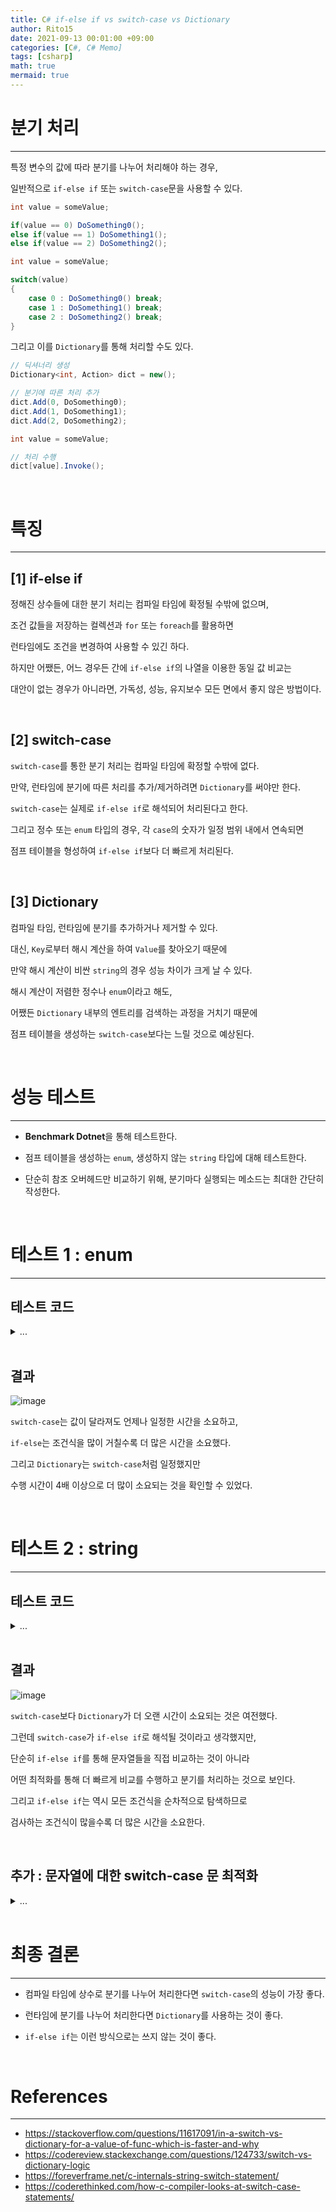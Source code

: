 ```yaml
---
title: C# if-else if vs switch-case vs Dictionary
author: Rito15
date: 2021-09-13 00:01:00 +09:00
categories: [C#, C# Memo]
tags: [csharp]
math: true
mermaid: true
---
```


# 분기 처리
---

특정 변수의 값에 따라 분기를 나누어 처리해야 하는 경우,

일반적으로 `if-else if` 또는 `switch-case`문을 사용할 수 있다.

```cs
int value = someValue;

if(value == 0) DoSomething0();
else if(value == 1) DoSomething1();
else if(value == 2) DoSomething2();
```

```cs
int value = someValue;

switch(value)
{
    case 0 : DoSomething0() break;
    case 1 : DoSomething1() break;
    case 2 : DoSomething2() break;
}
```

그리고 이를 `Dictionary`를 통해 처리할 수도 있다.

```cs
// 딕셔너리 생성
Dictionary<int, Action> dict = new();

// 분기에 따른 처리 추가
dict.Add(0, DoSomething0);
dict.Add(1, DoSomething1);
dict.Add(2, DoSomething2);
```

```cs
int value = someValue;

// 처리 수행
dict[value].Invoke();
```

<br>

# 특징
---

## **[1] if-else if**

정해진 상수들에 대한 분기 처리는 컴파일 타임에 확정될 수밖에 없으며,

조건 값들을 저장하는 컬렉션과 `for` 또는 `foreach`를 활용하면

런타임에도 조건을 변경하여 사용할 수 있긴 하다.

하지만 어쨌든, 어느 경우든 간에 `if-else if`의 나열을 이용한 동일 값 비교는

대안이 없는 경우가 아니라면, 가독성, 성능, 유지보수 모든 면에서 좋지 않은 방법이다.

<br>

## **[2] switch-case**

`switch-case`를 통한 분기 처리는 컴파일 타임에 확정할 수밖에 없다.

만약, 런타임에 분기에 따른 처리를 추가/제거하려면 `Dictionary`를 써야만 한다.

`switch-case`는 실제로 `if-else if`로 해석되어 처리된다고 한다.

그리고 정수 또는 `enum` 타입의 경우, 각 `case`의 숫자가 일정 범위 내에서 연속되면

점프 테이블을 형성하여 `if-else if`보다 더 빠르게 처리된다.

<br>

## **[3] Dictionary**

컴파일 타임, 런타임에 분기를 추가하거나 제거할 수 있다.

대신, `Key`로부터 해시 계산을 하여 `Value`를 찾아오기 때문에

만약 해시 계산이 비싼 `string`의 경우 성능 차이가 크게 날 수 있다.

해시 계산이 저렴한 정수나 `enum`이라고 해도,

어쨌든 `Dictionary` 내부의 엔트리를 검색하는 과정을 거치기 때문에

점프 테이블을 생성하는 `switch-case`보다는 느릴 것으로 예상된다.

<br>

# 성능 테스트
---

- **Benchmark Dotnet**을 통해 테스트한다.

- 점프 테이블을 생성하는 `enum`, 생성하지 않는 `string` 타입에 대해 테스트한다.

- 단순히 참조 오버헤드만 비교하기 위해, 분기마다 실행되는 메소드는 최대한 간단히 작성한다.

<br>

# 테스트 1 : enum
---

## **테스트 코드**

<details>
<summary markdown="span"> 
...
</summary>

```cs
public enum MyEnum
{
    A0, A1, A2, A3, A4, A5, A6, A7, A8, A9, A10, A11,
}

[ParamsAllValues]// 모든 enum 순회
public MyEnum currentKey;

public Dictionary<MyEnum, Action> dict;
public int dest;

[GlobalSetup]
public void GlobalSetup()
{
    dict = new Dictionary<MyEnum, Action>();

    MyEnum[] allEnumValues =
        Enum.GetValues(typeof(MyEnum))
        .Cast<MyEnum>()
        .ToArray();

    foreach (var e in allEnumValues)
    {
        dict.Add(e, Job);
    }
}

[Benchmark(Baseline = true)]
public void Switch_Case()
{
    switch (currentKey)
    {
        case MyEnum.A0: Job(); break;
        case MyEnum.A1: Job(); break;
        case MyEnum.A2: Job(); break;
        case MyEnum.A3: Job(); break;
        case MyEnum.A4: Job(); break;
        case MyEnum.A5: Job(); break;
        case MyEnum.A6: Job(); break;
        case MyEnum.A7: Job(); break;
        case MyEnum.A8: Job(); break;
        case MyEnum.A9: Job(); break;
        case MyEnum.A10: Job(); break;
        case MyEnum.A11: Job(); break;
    }
}

[Benchmark]
public void If_Else()
{
    if (currentKey == MyEnum.A0) Job();
    else if (currentKey == MyEnum.A0) Job();
    else if (currentKey == MyEnum.A1) Job();
    else if (currentKey == MyEnum.A2) Job();
    else if (currentKey == MyEnum.A3) Job();
    else if (currentKey == MyEnum.A4) Job();
    else if (currentKey == MyEnum.A5) Job();
    else if (currentKey == MyEnum.A6) Job();
    else if (currentKey == MyEnum.A7) Job();
    else if (currentKey == MyEnum.A8) Job();
    else if (currentKey == MyEnum.A9) Job();
    else if (currentKey == MyEnum.A10) Job();
    else if (currentKey == MyEnum.A11) Job();
}

[Benchmark]
public void Dictionary()
{
    dict[currentKey].Invoke();
}

private void Job() => dest = (int)currentKey;
```

</details>

<br>

## **결과**

![image](https://user-images.githubusercontent.com/42164422/132987875-ec2cbc6a-de6f-4d48-b99c-b02fd7c30ea3.png)

`switch-case`는 값이 달라져도 언제나 일정한 시간을 소요하고,

`if-else`는 조건식을 많이 거칠수록 더 많은 시간을 소요했다.

그리고 `Dictionary`는 `switch-case`처럼 일정했지만

수행 시간이 4배 이상으로 더 많이 소요되는 것을 확인할 수 있었다.


<br>

# 테스트 2 : string
---

## **테스트 코드**

<details>
<summary markdown="span"> 
...
</summary>

```cs
public IEnumerable<object> stringKeys()
{
    yield return "0000000000";
    yield return "0000000001";
    yield return "0000000002";
    yield return "0000000003";
    yield return "0000000004";
    yield return "0000000005";
    yield return "0000000006";
    yield return "0000000007";
    yield return "0000000008";
    yield return "0000000009";
}

[ParamsSource(nameof(stringKeys))]
public string currentKey;

public Dictionary<string, Action> dict;
public volatile int dest;

[GlobalSetup]
public void GlobalSetup()
{
    dict = new Dictionary<string, Action>();

    foreach (string item in stringKeys())
    {
        dict.Add(item, Job);
    }
}

[Benchmark(Baseline = true)]
public void Switch_Case()
{
    switch (currentKey)
    {
        case "0000000000": Job(); break;
        case "0000000001": Job(); break;
        case "0000000002": Job(); break;
        case "0000000003": Job(); break;
        case "0000000004": Job(); break;
        case "0000000005": Job(); break;
        case "0000000006": Job(); break;
        case "0000000007": Job(); break;
        case "0000000008": Job(); break;
        case "0000000009": Job(); break;
    }
}

[Benchmark]
public void If_Else()
{
    if (currentKey == "0000000000") Job();
    else if (currentKey == "0000000001") Job();
    else if (currentKey == "0000000002") Job();
    else if (currentKey == "0000000003") Job();
    else if (currentKey == "0000000004") Job();
    else if (currentKey == "0000000005") Job();
    else if (currentKey == "0000000006") Job();
    else if (currentKey == "0000000007") Job();
    else if (currentKey == "0000000008") Job();
    else if (currentKey == "0000000009") Job();
}

[Benchmark]
public void Dictionary()
{
    dict[currentKey].Invoke();
}

private void Job() => dest = 123123;
```

</details>

<br>

## **결과**

![image](https://user-images.githubusercontent.com/42164422/132988493-a0d6b0ef-6c2f-4411-93f9-13643e46454c.png)

`switch-case`보다 `Dictionary`가 더 오랜 시간이 소요되는 것은 여전했다.

그런데 `switch-case`가 `if-else if`로 해석될 것이라고 생각했지만,

단순히 `if-else if`를 통해 문자열들을 직접 비교하는 것이 아니라

어떤 최적화를 통해 더 빠르게 비교를 수행하고 분기를 처리하는 것으로 보인다.

그리고 `if-else if`는 역시 모든 조건식을 순차적으로 탐색하므로

검사하는 조건식이 많을수록 더 많은 시간을 소요한다.

<br>

## **추가 : 문자열에 대한 switch-case 문 최적화**

<details>
<summary markdown="span"> 
...
</summary>

어셈블리를 디컴파일하여 CIL을 열어보면 `switch-case`는 시작 부분에

```
call       uint32 '<PrivateImplementationDetails>'::ComputeStringHash(string)
```

이런 부분이 있다.

`string`을 매개변수로 받아 `uint` 타입의 해시 결과를 리턴하는 메소드로 보인다.

이를 자세히 확인하기 위해 `DotPeek`을 이용해 컴파일러가 생성하는 코드를 살펴보았다.

```cs
public void Switch_Case()
{
  string currentKey = this.currentKey;
  switch (\u003CPrivateImplementationDetails\u003E.ComputeStringHash(currentKey))
  {
    case 1434475458:
      if (!(currentKey == "0000000009"))
        break;
      this.Job();
      break;
    case 1451253077:
      if (!(currentKey == "0000000008"))
        break;
      this.Job();
      break;
    case 1468030696:
      if (!(currentKey == "0000000007"))
        break;
      this.Job();
      break;
    case 1484808315:
      if (!(currentKey == "0000000006"))
        break;
      this.Job();
      break;
    case 1501585934:
      if (!(currentKey == "0000000005"))
        break;
      this.Job();
      break;
    case 1518363553:
      if (!(currentKey == "0000000004"))
        break;
      this.Job();
      break;
    case 1535141172:
      if (!(currentKey == "0000000003"))
        break;
      this.Job();
      break;
    case 1551918791:
      if (!(currentKey == "0000000002"))
        break;
      this.Job();
      break;
    case 1568696410:
      if (!(currentKey == "0000000001"))
        break;
      this.Job();
      break;
    case 1585474029:
      if (!(currentKey == "0000000000"))
        break;
      this.Job();
      break;
  }
}
```

각 `case` 값들이 문자열로 되어 있지 않고, 정수 값으로 되어 있다.

일단 컴파일 전 소스 코드의 `case` 문자열들을 해시 계산을 통해 미리 정수로 바꿔놓고,

런타임에 `switch-case`문이 실행될 때마다 입력되는 문자열을

`ComputeStringHash(string)` 메소드에 넣고 `uint` 정수를 반환받아

그 값을 통해 해당하는 `case`로 점프하여 실행하는 것으로 보인다.

그리고 각 `case`에 도달했더라도, 문자열이 정확히 일치하는지 재확인하는 코드도 확인할 수 있다.

</details>

<br>



# 최종 결론
---

- 컴파일 타임에 상수로 분기를 나누어 처리한다면 `switch-case`의 성능이 가장 좋다.

- 런타임에 분기를 나누어 처리한다면 `Dictionary`를 사용하는 것이 좋다.

- `if-else if`는 이런 방식으로는 쓰지 않는 것이 좋다.



<br>

# References
---
- <https://stackoverflow.com/questions/11617091/in-a-switch-vs-dictionary-for-a-value-of-func-which-is-faster-and-why>
- <https://codereview.stackexchange.com/questions/124733/switch-vs-dictionary-logic>
- <https://foreverframe.net/c-internals-string-switch-statement/>
- <https://coderethinked.com/how-c-compiler-looks-at-switch-case-statements/>